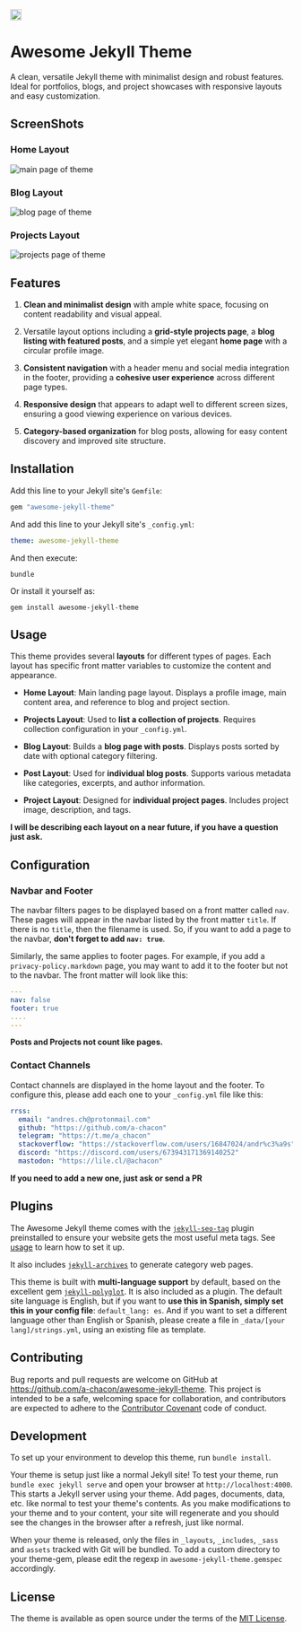 <a href="https://jekyll-themes.com/a-chacon/awesome-jekyll-theme">
  <img
    src="https://img.shields.io/badge/featured%20on-JT-red.svg"
    height="20"
    alt="Jekyll Themes Shield"
  />
</a>

# Awesome Jekyll Theme

A clean, versatile Jekyll theme with minimalist design and robust features.
Ideal for portfolios, blogs, and project showcases with responsive layouts and easy customization.

## ScreenShots

### Home Layout

![main page of theme](https://raw.githubusercontent.com/a-chacon/awesome-jekyll-theme/main/screenshots/main.png)

### Blog Layout

![blog page of theme](https://raw.githubusercontent.com/a-chacon/awesome-jekyll-theme/main/screenshots/blog.png)

### Projects Layout

![projects page of theme](https://raw.githubusercontent.com/a-chacon/awesome-jekyll-theme/main/screenshots/projects.png)

## Features

1. **Clean and minimalist design** with ample white space, focusing on content readability and visual appeal.

2. Versatile layout options including a **grid-style projects page**, a **blog listing with featured posts**, and a simple yet elegant **home page** with a circular profile image.

3. **Consistent navigation** with a header menu and social media integration in the footer, providing a **cohesive user experience** across different page types.

4. **Responsive design** that appears to adapt well to different screen sizes, ensuring a good viewing experience on various devices.

5. **Category-based organization** for blog posts, allowing for easy content discovery and improved site structure.

## Installation

Add this line to your Jekyll site's `Gemfile`:

```ruby
gem "awesome-jekyll-theme"
```

And add this line to your Jekyll site's `_config.yml`:

```yaml
theme: awesome-jekyll-theme
```

And then execute:

    bundle

Or install it yourself as:

    gem install awesome-jekyll-theme

## Usage

This theme provides several **layouts** for different types of pages. Each layout has specific front matter variables to customize the content and appearance.

- **Home Layout**: Main landing page layout. Displays a profile image, main content area, and reference to blog and project section.

- **Projects Layout**: Used to **list a collection of projects**. Requires collection configuration in your `_config.yml`.

- **Blog Layout**: Builds a **blog page with posts**. Displays posts sorted by date with optional category filtering.

- **Post Layout**: Used for **individual blog posts**. Supports various metadata like categories, excerpts, and author information.

- **Project Layout**: Designed for **individual project pages**. Includes project image, description, and tags.

**I will be describing each layout on a near future, if you have a question just ask.**

## Configuration

### Navbar and Footer

The navbar filters pages to be displayed based on a front matter called `nav`. These pages will appear in the navbar listed by the front matter `title`. If there is no `title`, then the filename is used. So, if you want to add a page to the navbar, **don't forget to add `nav: true`**.

Similarly, the same applies to footer pages. For example, if you add a `privacy-policy.markdown` page, you may want to add it to the footer but not to the navbar. The front matter will look like this:

```yaml
---
nav: false
footer: true
....
---
```

**Posts and Projects not count like pages.**

### Contact Channels

Contact channels are displayed in the home layout and the footer. To configure this, please add each one to your `_config.yml` file like this:

```yaml
rrss:
  email: "andres.ch@protonmail.com"
  github: "https://github.com/a-chacon"
  telegram: "https://t.me/a_chacon"
  stackoverflow: "https://stackoverflow.com/users/16847024/andr%c3%a9s"
  discord: "https://discord.com/users/673943171369140252"
  mastodon: "https://lile.cl/@achacon"
```

**If you need to add a new one, just ask or send a PR**

## Plugins

The Awesome Jekyll theme comes with the [`jekyll-seo-tag`](https://github.com/jekyll/jekyll-seo-tag) plugin preinstalled to ensure your website gets the most useful meta tags. See [usage](https://github.com/jekyll/jekyll-seo-tag#usage) to learn how to set it up.

It also includes [`jekyll-archives`](https://github.com/jekyll/jekyll-archives) to generate category web pages.

This theme is built with **multi-language support** by default, based on the excellent gem [`jekyll-polyglot`](https://github.com/untra/polyglot). It is also included as a plugin. The default site language is English, but if you want to **use this in Spanish, simply set this in your config file**: `default_lang: es`. And if you want to set a different language other than English or Spanish, please create a file in `_data/[your lang]/strings.yml`, using an existing file as template.

## Contributing

Bug reports and pull requests are welcome on GitHub at <https://github.com/a-chacon/awesome-jekyll-theme>. This project is intended to be a safe, welcoming space for collaboration, and contributors are expected to adhere to the [Contributor Covenant](https://www.contributor-covenant.org/) code of conduct.

## Development

To set up your environment to develop this theme, run `bundle install`.

Your theme is setup just like a normal Jekyll site! To test your theme, run `bundle exec jekyll serve` and open your browser at `http://localhost:4000`. This starts a Jekyll server using your theme. Add pages, documents, data, etc. like normal to test your theme's contents. As you make modifications to your theme and to your content, your site will regenerate and you should see the changes in the browser after a refresh, just like normal.

When your theme is released, only the files in `_layouts`, `_includes`, `_sass` and `assets` tracked with Git will be bundled.
To add a custom directory to your theme-gem, please edit the regexp in `awesome-jekyll-theme.gemspec` accordingly.

## License

The theme is available as open source under the terms of the [MIT License](https://opensource.org/licenses/MIT).

